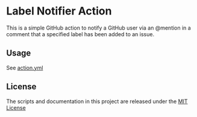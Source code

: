 # Label Notifier Action

This is a simple GitHub action to notify a GitHub user via an @mention in a comment that a specified label has been added to an issue.

## Usage

See [action.yml](action.yml)

## License

The scripts and documentation in this project are released under the [MIT License](LICENSE)